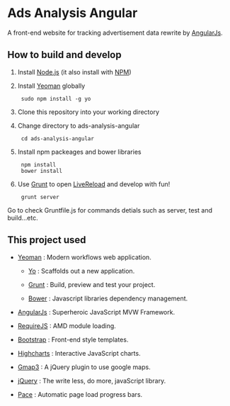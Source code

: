 # Ads Analysis Angular

A front-end website for tracking advertisement data rewrite by [AngularJs].

## How to build and develop

1. Install [Node.js]  (it also install with [NPM])

2. Install [Yeoman] globally

        sudo npm install -g yo

3. Clone this repository into your working directory

4. Change directory to ads-analysis-angular

        cd ads-analysis-angular

5. Install npm packeages and bower libraries

        npm install
        bower install

6. Use [Grunt] to open [LiveReload] and develop with fun!

        grunt server

Go to check Gruntfile.js for commands detials such as server, test and build...etc.

## This project used

* [Yeoman] : Modern workflows web application.
 
    * [Yo] : Scaffolds out a new application.

    * [Grunt] : Build, preview and test your project.

    * [Bower] : Javascript libraries dependency management.

* [AngularJs] : Superheroic JavaScript MVW Framework.

* [RequireJS] : AMD module loading.

* [Bootstrap] : Front-end style templates.

* [Highcharts] : Interactive JavaScript charts.

* [Gmap3] : A jQuery plugin to use google maps.

* [jQuery] : The write less, do more, javaScript library.

* [Pace] : Automatic page load progress bars.

[AngularJs]:https://angularjs.org/
[Node.js]:http://nodejs.org/
[NPM]:https://npmjs.org/
[Ruby]:https://www.ruby-lang.org/
[Compass]:http://compass-style.org/
[LiveReload]:http://livereload.com/
[Yeoman]:http://yeoman.io/
[Yo]:https://github.com/yeoman/yo
[Grunt]:http://gruntjs.com/
[Bower]:http://bower.io/
[RequireJS]:http://requirejs.org/
[Bootstrap]:http://getbootstrap.com/
[Highcharts]:http://www.highcharts.com/
[Gmap3]:http://gmap3.net/
[jQuery]:http://jquery.com/
[Pace]:http://github.hubspot.com/pace/docs/welcome/

